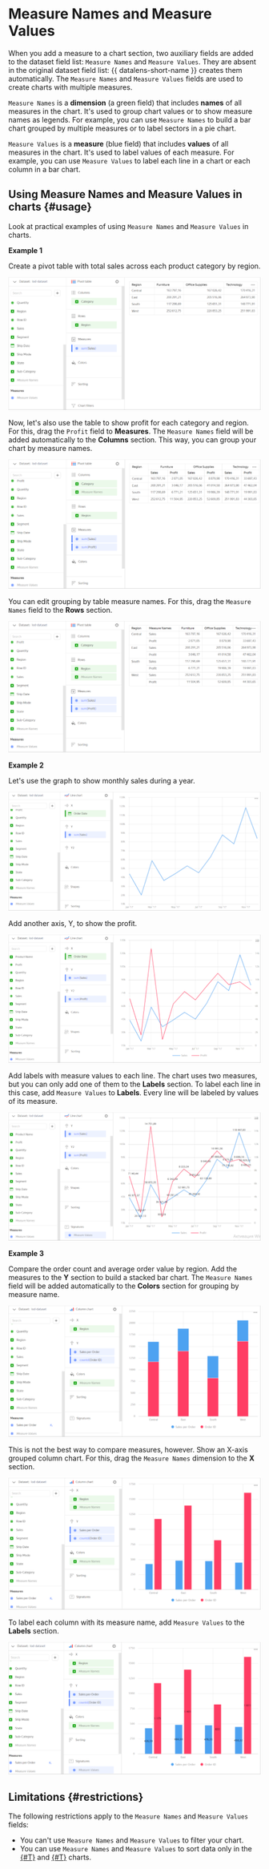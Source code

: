 # Measure Names and Measure Values

When you add a measure to a chart section, two auxiliary fields are added to the dataset field list: `Measure Names` and `Measure Values`. They are absent in the original dataset field list: {{ datalens-short-name }} creates them automatically. The `Measure Names` and `Measure Values` fields are used to create charts with multiple measures.

`Measure Names` is a **dimension** (a green field) that includes **names** of all measures in the chart. It's used to group chart values or to show measure names as legends. For example, you can use `Measure Names` to build a bar chart grouped by multiple measures or to label sectors in a pie chart.

`Measure Values` is a **measure** (blue field) that includes **values** of all measures in the chart. It's used to label values of each measure. For example, you can use `Measure Values` to label each line in a chart or each column in a bar chart.

## Using Measure Names and Measure Values in charts {#usage}

Look at practical examples of using `Measure Names` and `Measure Values` in charts. 

**Example 1**

Create a pivot table with total sales across each product category by region.

![image](../../../_assets/datalens/concepts/measure-names-1.png)

Now, let's also use the table to show profit for each category and region. For this, drag the `Profit` field to **Measures**. The `Measure Names` field will be added automatically to the **Columns** section. This way, you can group your chart by measure names.

![image](../../../_assets/datalens/concepts/measure-names-2.png)

You can edit grouping by table measure names. For this, drag the `Measure Names` field to the **Rows** section.

![image](../../../_assets/datalens/concepts/measure-names-3.png)

**Example 2**

Let's use the graph to show monthly sales during a year.

![image](../../../_assets/datalens/concepts/measure-values-1.png)

Add another axis, Y, to show the profit.

![image](../../../_assets/datalens/concepts/measure-values-2.png)

Add labels with measure values to each line. The chart uses two measures, but you can only add one of them to the **Labels** section. To label each line in this case, add `Measure Values` to **Labels**. Every line will be labeled by values of its measure.

![image](../../../_assets/datalens/concepts/measure-values-3.png)

**Example 3**

Compare the order count and average order value by region. Add the measures to the **Y** section to build a stacked bar chart. The `Measure Names` field will be added automatically to the **Colors** section for grouping by measure name.

![image](../../../_assets/datalens/concepts/measure-names-4.png)

This is not the best way to compare measures, however. Show an X-axis grouped column chart. For this, drag the `Measure Names` dimension to the **X** section.

![image](../../../_assets/datalens/concepts/measure-names-5.png)

To label each column with its measure name, add `Measure Values` to the **Labels** section.

![image](../../../_assets/datalens/concepts/measure-names-6.png)

## Limitations {#restrictions}

The following restrictions apply to the `Measure Names` and `Measure Values` fields:

* You can't use `Measure Names` and `Measure Values` to filter your chart.
* You can use `Measure Names` and `Measure Values` to sort data only in the [{#T}](../../visualization-ref/area-chart.md) and [{#T}](../../visualization-ref/normalized-area-chart.md) charts.
